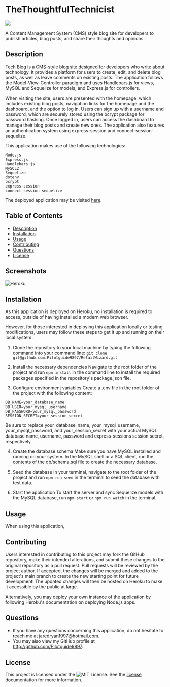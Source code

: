 # TheThoughtfulTechnicist
![](https://img.shields.io/badge/License-MIT-yellow.svg)

A Content Management System (CMS) style blog site for developers to publish articles, blog posts, and share their thoughts and opinions.

## Description

Tech Blog is a CMS-style blog site designed for developers who write about technology. It provides a platform for users to create, edit, and delete blog posts, as well as leave comments on existing posts. The application follows the Model-View-Controller paradigm and uses Handlebars.js for views, MySQL and Sequelize for models, and Express.js for controllers.

When visiting the site, users are presented with the homepage, which includes existing blog posts, navigation links for the homepage and the dashboard, and the option to log in. Users can sign up with a username and password, which are securely stored using the bcrypt package for password hashing. Once logged in, users can access the dashboard to manage their blog posts and create new ones. The application also features an authentication system using express-session and connect-session-sequelize.

This application makes use of the following technologies:

```
Node.js
Express.js
Handlebars.js
MySQL2
Sequelize
dotenv
bcrypt
express-session
connect-session-sequelize
```

The deployed application may be visited [here]().

## Table of Contents
- [Description](#description)
- [Installation](#installation)
- [Usage](#usage)
- [Contributing](#contributing) 
- [Questions](#questions)
- [License](#license)

## Screenshots 
![Heroku]()

## Installation
As this application is deployed on Heroku, no installation is required to access, outside of having installed a modern web browser.

However, for those interested in deploying this application locally or testing modifications, users may follow these steps to get it up and running on their local system:

1. Clone the repository to your local machine by typing the following command into your command line:
`git clone git@github.com:Pilotguide9897/RetailWizard.git`

2. Install the necessary dependencies
Navigate to the root folder of the project and run `npm install` in the command line to install the required packages specified in the repository's package.json file.

3. Configure environment variables
Create a .env file in the root folder of the project with the following content:

```
DB_NAME=your_database_name
DB_USER=your_mysql_username
DB_PASSWORD=your_mysql_password
SESSION_SECRET=your_session_secret
```
Be sure to replace your_database_name, your_mysql_username, your_mysql_password, and your_session_secret with your actual MySQL database name, username, password and express-sessions session secret, respectively.

4. Create the database schema
Make sure you have MySQL installed and running on your system. In the MySQL shell or a SQL client, run the contents of the db/schema.sql file to create the necessary database.

5. Seed the database
In your terminal, navigate to the root folder of the project and run `npm run seed` in the terminal to seed the database with test data.

6. Start the application
To start the server and sync Sequelize models with the MySQL database, run `npm start` or `npm run watch` in the terminal.

## Usage
When using this application, 

## Contributing
Users interested in contributing to this project may fork the GitHub repository, make their intended alterations, and submit these changes to the original repository as a pull request. Pull requests will be reviewed by the project author. If accepted, the changes will be merged and added to the project's main branch to create the new starting point for future development! The updated changes will then be hosted on Heroku to make it accessible by the public at large.

Alternatively, you may deploy your own instance of the application by following Heroku's documentation on deploying Node.js apps.

## Questions
* If you have any questions concerning this application, do not hesitate to reach me at jaredryan1997@hotmail.com.
* You may also view my GitHub profile at http://github.com/Pilotguide9897.

## License
This project is licensed under the ![MIT License](https://img.shields.io/badge/License-MIT-yellow.svg). See the [license](https://opensource.org/licenses/MIT) documentation for more information.